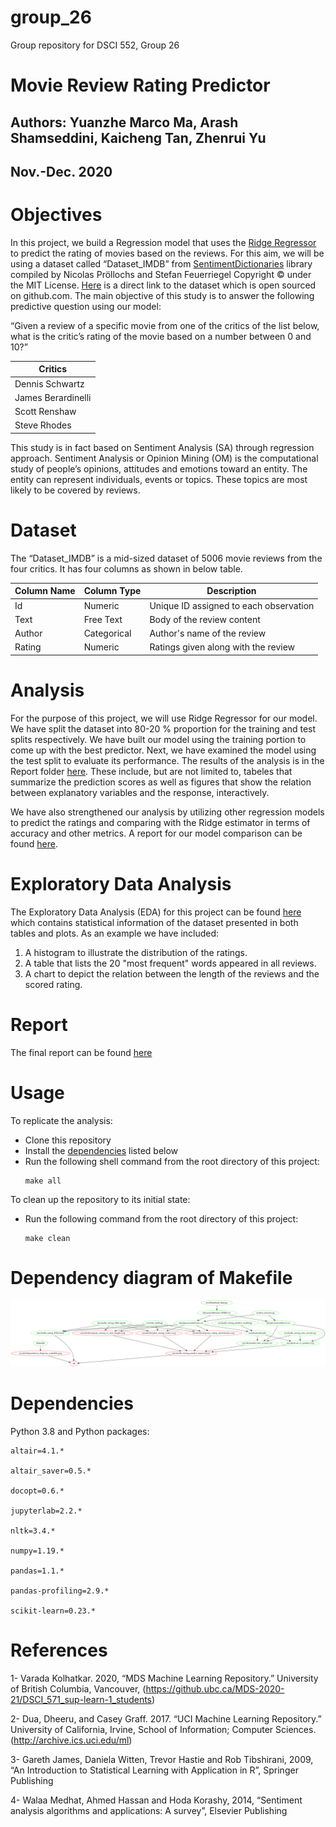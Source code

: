 # group_26
Group repository for DSCI 552, Group 26
# Movie Review Rating Predictor

## Authors: Yuanzhe Marco Ma, Arash Shamseddini, Kaicheng Tan, Zhenrui Yu
## Nov.-Dec. 2020

# Objectives
In this project, we build a Regression model that uses the [Ridge Regressor](https://scikit-learn.org/stable/modules/generated/sklearn.linear_model.Ridge.html) to predict the rating of movies based on the reviews. For this aim, we will be using a dataset called “Dataset_IMDB” from [SentimentDictionaries](https://github.com/nproellochs/SentimentDictionaries) library compiled by Nicolas Pröllochs and Stefan Feuerriegel Copyright © under the MIT License. [Here](https://github.com/nproellochs/SentimentDictionaries/blob/master/Dataset_IMDB.csv) is a direct link to the dataset which is open sourced on github.com.
The main objective of this study is to answer the following predictive question using our model:


“Given a review of a specific movie from one of the critics of the list below, what is the critic’s rating of the movie based on a number between 0 and 10?”

| Critics   |       
|----------|
| Dennis Schwartz |  
| James Berardinelli |   
| Scott Renshaw | 
| Steve Rhodes | 

This study is in fact based on Sentiment Analysis (SA) through regression approach. Sentiment Analysis or Opinion Mining (OM) is the computational study of people’s opinions, attitudes and emotions toward an entity. The entity can represent individuals, events or topics. These topics are most likely to be covered by reviews.

# Dataset
The “Dataset_IMDB” is a mid-sized dataset of 5006 movie reviews from the four critics. It has four columns as shown in below table.

|  Column Name	 | Column Type	 |  Description |  
|---|---|---|
|  Id |  Numeric | Unique ID assigned to each observation|
|   Text|  Free Text	 | Body of the review content|
|  Author | Categorical  | Author's name of the review|
|  Rating | Numeric  | Ratings given along with the review|


# Analysis
For the purpose of this project, we will use Ridge Regressor for our model. We have split the dataset into 80-20 % proportion for the training and test splits respectively. We have built our model using the training portion to come up with the best predictor. Next, we have examined the model using the test split to evaluate its performance. The results of the analysis is in the Report folder [here](https://github.com/UBC-MDS/group_26). These include, but are not limited to, tabeles that summarize the prediction scores as well as figures that show the relation between explanatory variables and the response, interactively.

We have also strengthened our analysis by utilizing other regression models to predict the ratings and comparing with the Ridge estimator in terms of accuracy and other metrics. A report for our model comparison can be found [here](https://ubc-mds.github.io/group_26/doc/model_comparison.html).

# Exploratory Data Analysis
The Exploratory Data Analysis (EDA) for this project can be found [here](https://ubc-mds.github.io/group_26/doc/imdb_rating_EDA.html) which contains statistical information of the dataset presented in both tables and plots. As an example we have included:

1. A histogram to illustrate the distribution of the ratings.
2. A table that lists the 20 "most frequent" words appeared in all reviews.
3. A chart to depict the relation between the length of the reviews and the scored rating.

# Report
The final report can be found [here](https://ubc-mds.github.io/group_26/doc/imdb_rating_predict_report.html)

# Usage
To replicate the analysis: 
- Clone this repository
- Install the [dependencies](#dependencies) listed below
- Run the following shell command from the root directory of this project:
  ```shell
  make all
  ```

To clean up the repository to its initial state:
- Run the following command from the root directory of this project:
  ```shell
  make clean
  ```

# Dependency diagram of Makefile
![Dependency diagram of the Makefile](results/dependency_diagram_makefile.png)

# Dependencies
Python 3.8 and Python packages:
```
altair=4.1.*

altair_saver=0.5.*

docopt=0.6.*

jupyterlab=2.2.*

nltk=3.4.*

numpy=1.19.*

pandas=1.1.*

pandas-profiling=2.9.*

scikit-learn=0.23.*
```

# References
1- Varada Kolhatkar. 2020, “MDS Machine Learning Repository.” University of British Columbia, Vancouver, (https://github.ubc.ca/MDS-2020-21/DSCI_571_sup-learn-1_students)

2- Dua, Dheeru, and Casey Graff. 2017. “UCI Machine Learning Repository.” University of California, Irvine, School of Information; Computer Sciences. (http://archive.ics.uci.edu/ml)

3- Gareth James, Daniela Witten, Trevor Hastie and Rob Tibshirani, 2009, “An Introduction to Statistical Learning with Application in R”, Springer Publishing

4- Walaa Medhat, Ahmed Hassan and Hoda Korashy, 2014, “Sentiment analysis algorithms and applications: A survey”, Elsevier Publishing

```python

```
